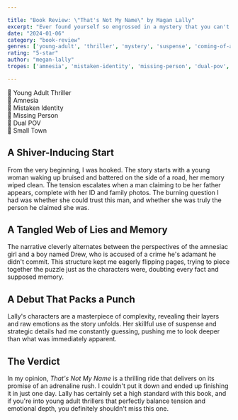 ```yaml
---

title: "Book Review: \"That's Not My Name\" by Magan Lally"
excerpt: "Ever found yourself so engrossed in a mystery that you can't help but feel the chill of the unknown creeping up your spine? Megan Lally's debut thriller, \"That's Not My Name\", does just that."
date: "2024-01-06"
category: "book-review"
genres: ['young-adult', 'thriller', 'mystery', 'suspense', 'coming-of-age']
rating: "5-star"
author: "megan-lally"
tropes: ['amnesia', 'mistaken-identity', 'missing-person', 'dual-pov', 'small-town']

---
```



📍 Young Adult Thriller  
📍 Amnesia  
📍 Mistaken Identity  
📍 Missing Person  
📍 Dual POV  
📍 Small Town  
  

## A Shiver-Inducing Start
From the very beginning, I was hooked. The story starts with a young woman waking up bruised and battered on the side of a road, her memory wiped clean. The tension escalates when a man claiming to be her father appears, complete with her ID and family photos. The burning question I had was whether she could trust this man, and whether she was truly the person he claimed she was. 


## A Tangled Web of Lies and Memory
The narrative cleverly alternates between the perspectives of the amnesiac girl and a boy named Drew, who is accused of a crime he's adamant he didn't commit. This structure kept me eagerly flipping pages, trying to piece together the puzzle just as the characters were, doubting every fact and supposed memory. 


## A Debut That Packs a Punch
Lally's characters are a masterpiece of complexity, revealing their layers and raw emotions as the story unfolds. Her skillful use of suspense and strategic details had me constantly guessing, pushing me to look deeper than what was immediately apparent. 


## The Verdict
In my opinion, *That's Not My Name* is a thrilling ride that delivers on its promise of an adrenaline rush. I couldn't put it down and ended up finishing it in just one day. Lally has certainly set a high standard with this book, and if you're into young adult thrillers that perfectly balance tension and emotional depth, you definitely shouldn't miss this one. 
